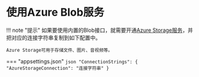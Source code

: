 # 使用Azure Blob服务

!!! note "提示"
    如果要使用内置的Blob接口，就需要开通[Azure Storage服务](https://azure.microsoft.com/zh-cn/product-categories/storage/)，并把对应的连接字符串复制到如下配置中。
    
    Azure Storage可用于存储文件、图片、音视频等。

=== "appsettings.json"
    ``` json
      "ConnectionStrings": {
        "AzureStorageConnection": "连接字符串"
        }
    ```

